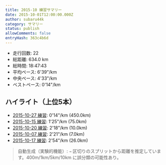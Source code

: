 ```yaml
---
title: 2015-10 練習サマリー
date: 2015-10-01T12:00:00.000Z
author: subaru44k
category: サマリー
status: publish
allowComments: false
entryHash: 363c4b6d
---
```

- 走行回数: 22
- 総距離: 634.0 km
- 総時間: 18:47:43
- 平均ペース: 6'39"/km
- 中央ペース: 4'33"/km
- ベストペース: 0'14"/km

## ハイライト（上位5本）
- [2015-10-27 練習](/2015-10-27-530cd29671cb69f890f4f70a13f33779/): 0'14"/km (450.0km)
- [2015-10-15 練習](/2015-10-15-76a4a0130ffd65975b7ca8ecee86b04f/): 1'25"/km (75.0km)
- [2015-10-20 練習](/2015-10-20-4fe76d8315f61b635f557ec275311ee8/): 2'18"/km (10.0km)
- [2015-10-07 練習](/2015-10-07-24e5fe052fbf950616b2463441f38171/): 2'21"/km (7.0km)
- [2015-10-17 練習](/2015-10-17-ffbd439e02fe191ade7462d1182e218d/): 2'54"/km (26.0km)

> 自動生成（実験的機能）: `→` 区切りのスプリットから距離を推定しています。400m/1km/5km/10km に誤分類の可能性あり。
